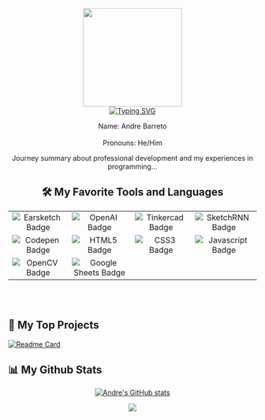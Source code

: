 <div id="header" align="center">
  <img src="https://i.imgur.com/DQtEKwl.png" width="200"/>
</div>

<div id="intro" align="center">
<a href="https://git.io/typing-svg"><img src="https://readme-typing-svg.demolab.com?font=Fira+Code&pause=1000&random=false&width=500&lines=Hello!+%F0%9F%91%8B+Allow+me+to+introduce+myself!" alt="Typing SVG" /></a>

<p>
  Name: Andre Barreto <br></br>
  Pronouns: He/Him

  Journey summary about professional development and my experiences in programming...
</p>
</div>

<div id="badges" align="center">
 <h2>🛠️ My Favorite Tools and Languages</h2>
  <table>
  <tr>
    <td align="center"><img src="https://img.shields.io/badge/EarSketch-purple?style=for-the-badge&logo=applemusic&logoColor=white" alt="Earsketch Badge"/></td>
    <td align="center"><img src="https://img.shields.io/badge/ChatGPT-green?style=for-the-badge&logo=openai&logoColor=white" alt="OpenAI Badge"/></td>
    <td align="center"><img src="https://img.shields.io/badge/Tinkercad-lightblue?style=for-the-badge&logo=tinkercad&logoColor=white" alt="Tinkercad Badge"/></td>
    <td align="center"><img src="https://img.shields.io/badge/Excalidraw-orange?style=for-the-badge&logo=excalidraw&logoColor=white" alt="SketchRNN Badge"/></td>
  </tr>
   <tr>
    <td align="center"><img src="https://img.shields.io/badge/Codepen-pink?style=for-the-badge&logo=codepen&logoColor=white" alt="Codepen Badge"/></td>
    <td align="center"><img src="https://img.shields.io/badge/HTML5-red?style=for-the-badge&logo=HTML5&logoColor=white" alt="HTML5 Badge"/></td>
    <td align="center"><img src="https://img.shields.io/badge/CSS3-blue?style=for-the-badge&logo=CSS3&logoColor=white" alt="CSS3 Badge"/></td>
    <td align="center"><img src="https://img.shields.io/badge/Javascript-yellow?style=for-the-badge&logo=javascript&logoColor=white" alt="Javascript Badge"/></td>
  </tr>
  <tr>
    <td align="center"><img src="https://img.shields.io/badge/OpenCV-grey?style=for-the-badge&logo=opencv&logoColor=white" alt="OpenCV Badge"/></td>
    <td align="center"><img src="https://img.shields.io/badge/Google Sheets-darkgreen?style=for-the-badge&logo=googlesheets&logoColor=white" alt="Google Sheets Badge"/></td>
  </tr>
  </table>
  
  <br></br>
</div>

<div id="projects" align="left">

<h2>📘 My Top Projects</h2>
<p align="left">

  [![Readme Card](https://github-readme-stats.vercel.app/api/pin/?username=andrebarretocubed&repo=github-readme-stats)](https://github.com/andrebarretocubed/parse-server-example)
    
  </p>
</div>

<div id="stats" align="left">
<h2>📊 My Github Stats</h2>

<div align="center">
  
[![Andre's GitHub stats](https://github-readme-stats.vercel.app/api?username=andrebarretocubed)](https://github.com/anuraghazra/github-readme-stats)

![](http://github-profile-summary-cards.vercel.app/api/cards/profile-details?username=andrebarretocubed&theme=discord_old_blurple)


</div>
  
</div>
<!--
**andrebarretocubed/andrebarretocubed** is a ✨ _special_ ✨ repository because its `README.md` (this file) appears on your GitHub profile.

Here are some ideas to get you started:

- 🔭 I’m currently working on ...
- 🌱 I’m currently learning ...
- 👯 I’m looking to collaborate on ...
- 🤔 I’m looking for help with ...
- 💬 Ask me about ...
- 📫 How to reach me: ...
- 😄 Pronouns: ...
- ⚡ Fun fact: ...
-->


